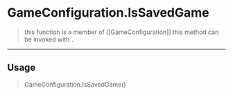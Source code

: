 # GameConfiguration.IsSavedGame
> this function is a member of [[GameConfiguration]]
> this method can be invoked with `.`
-----
## Usage
> GameConfiguration.IsSavedGame()
